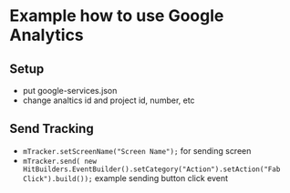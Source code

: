 # Example how to use Google Analytics


## Setup 
- put google-services.json
- change analtics id and project id, number, etc

## Send Tracking 
-  `mTracker.setScreenName("Screen Name");` for sending screen
- `mTracker.send(
               new HitBuilders.EventBuilder().setCategory("Action").setAction("Fab Click").build());` example sending button click event